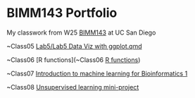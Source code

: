 # BIMM143 Portfolio
My classwork from W25 [BIMM143](https://bioboot.github.io/bimm143_W25/) at UC San Diego


~Class05 [Lab5/Lab5 Data Viz with ggplot.qmd](https://raw.githubusercontent.com/sunglien/bimm143_github/refs/heads/main/Lab5/Lab5%20Data%20Viz%20with%20ggplot.qmd)

~Class06 [R functions](~Class06 [R functions](file:///Users/ronlien/BIMM143/bimm143_github/Class%206/HWClass6.htmlhttps://raw.githubusercontent.com/sunglien/bimm143_github/refs/heads/main/Class%206/HWClass6.html))

~Class07 [Introduction to machine learning for Bioinformatics 1](https://github.com/sunglien/bimm143_github/blob/da7d87e1f59b6e9a13ce5b4fb078f313fc692f71/Class7%3AMachine%20Learning%201/Class7MachineLearning1.qmd)

~Class08 [Unsupervised learning mini-project](https://github.com/sunglien/bimm143_github/blob/4266cbaaba6dd9fb1078f3eb97d36363cf1389de/Class8PCA%20mini%20project/Class%208%20PCA%20mini%20project.qmd)

